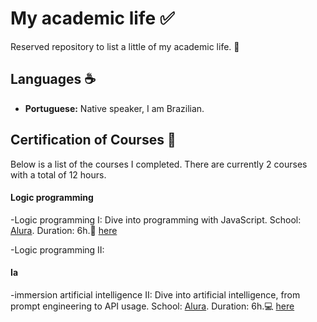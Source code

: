 # My academic life :white_check_mark:

Reserved repository to list a little of my academic life. &#128170;

## Languages &#9749;&#65039;

- **Portuguese:** Native speaker, I am Brazilian.

## Certification of Courses <a name="Certification of Courses"></a> &#128204;

Below is a list of the courses I completed. There are currently 2 courses with a total of 12 hours.

#### Logic programming

-Logic programming I: Dive into programming with JavaScript. School: [Alura](https://www.alura.com.br/). Duration: 6h.&#128206; [here](https://cursos.alura.com.br/user/thiagofabri73/course/logica-programacao-mergulhe-programacao-javascript/certificate)

-Logic programming II:

#### Ia

-immersion artificial intelligence II: Dive into artificial intelligence, from prompt engineering to API usage. School: [Alura](https://www.alura.com.br/). Duration: 6h.&#128187; [here](https://cursos.alura.com.br/user/thiagofabri73/immersion/certificate/32615)

